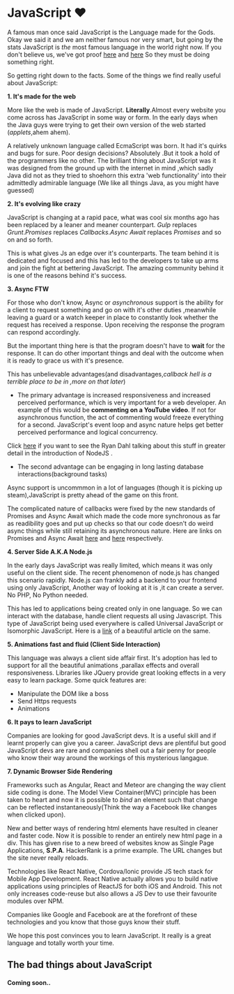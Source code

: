 # JavaScript &#10084;
A famous man once said JavaScript is the Language made for the Gods.
Okay we said  it and we am neither famous nor very smart, but going by the stats JavaScript is *the* most famous language in the world right now. If you don't believe us, we've got proof [here](http://www.eweek.com/developer/javascript-most-popular-language-stack-overflow-report.html) and [here](http://www.modulecounts.com/)
So they must be doing something right.

So getting right down to the facts. Some of the things we find really useful about JavaScript:

**1. It's made for the web**

More like the web is made of JavaScript.
**Literally**.Almost every website you come across has JavaScript in some way or form. In the early days when the Java guys were trying to get their own version of the web started (*applets*,ahem ahem).

A relatively unknown language called EcmaScript was born. It had it's quirks and bugs for sure. Poor design decisions? Absolutely .But it took a hold of the programmers like no other.
The brilliant thing about JavaScript was it was designed from the ground up with the internet in mind ,which sadly Java did not as they tried to shoehorn this extra 'web functionality' into their admittedly admirable language (We like all things Java, as you might have guessed)

**2. It's evolving like crazy**

JavaScript is changing at a rapid pace, what was cool six months ago has been replaced by a leaner and meaner counterpart. *Gulp* replaces *Grunt*.*Promises* replaces *Callbacks*.*Async Await* replaces *Promises* and so on and so forth.

This is what gives Js an edge over it's counterparts. The team behind it is dedicated and focused and this has led to the developers to take up arms and join the fight at bettering JavaScript.
The amazing community behind it is one of the reasons behind it's success.

**3. Async FTW**

For those who don't know, Async or *asynchronous* support is the ability for a client to request something and go on with it's other duties ,meanwhile leaving a guard or a watch keeper in place to constantly look whether the request has received a response. Upon receiving the response the program can respond accordingly.

But the important thing here is that the program doesn't have to **wait** for the response.
It can do other important things and deal with the outcome when it is ready to grace us with it's presence.

This has unbelievable advantages(and disadvantages,*callback hell is a terrible place to be in ,more on that later*)

* The primary advantage is increased responsiveness and  increased perceived performance, which is very important for a web developer. An example of this would be **commenting on a YouTube video**. If not for asynchronous function, the act of commenting would freeze everything for a second. JavaScript's event loop and async nature helps get better perceived performance and logical concurrency.

Click [here](https://www.youtube.com/watch?v=ztspvPYybIY) if you want to see the Ryan Dahl talking about this stuff in greater detail in the introduction of NodeJS .


* The second advantage can be engaging in long lasting database interactions(background tasks)

Async support is uncommmon in a lot of languages (though it is picking up steam),JavaScript is pretty ahead of the game on this front.

The complicated nature of callbacks were fixed by the new standards of Promises and Async Await which made the code more synchronous as far as readibility goes and put up checks so that our code doesn't do weird async things while still retaining its asynchronous nature. Here are links on Promises and Async Await [here](https://www.toptal.com/javascript/javascript-promises) and [here](https://www.twilio.com/blog/2015/10/asyncawait-the-hero-javascript-deserved.html) respectively.

**4. Server Side A.K.A Node.js**

In the early days JavaScript was really limited, which means it was only useful on the client side. The recent phenomenon of node.js has changed this scenario rapidly. Node.js can frankly add a backend to your frontend using only JavaScript, Another way of looking at it is ,it can create a server.
No PHP, No Python needed.

This has led to applications being created only in one language. So we can interact with the database, handle client requests all using Javascript.
This type of JavaScript being used everywhere is called Universal JavaScript or Isomorphic JavaScript. Here is a [link](https://medium.com/@mjackson/universal-javascript-4761051b7ae9#.jyg0exgy5) of a beautiful article on the same.

**5. Animations fast and fluid (Client Side Interaction)**

This language was always a client side affair first. It's adoption has led to support for all the beautiful animations ,parallax effects and overall responsiveness.
Libraries like JQuery provide great looking effects in a very easy to learn package.
Some quick features are:

* Manipulate the DOM like a boss
* Send Https requests
* Animations


**6. It pays to learn JavaScript**

Companies are looking for good JavaScript devs. It is a useful skill and if learnt properly can give you a career. JavaScript devs are plentiful but good JavaScript devs are rare and companies shell out a fair penny for people who know their way around the workings of this mysterious langague.

**7. Dynamic Browser Side Rendering**

Frameworks such as Angular, React and Meteor are changing the way client side coding is done. The Model View Container(MVC) principle has been taken to heart and now it is possible to *bind* an element such that change can be reflected instantaneously(Think the way a Facebook like changes when clicked upon).


New and better ways of rendering html elements have resulted in cleaner and faster code. Now it is possible to render an entirely new html page in a div.
This has given rise to a new breed of websites know as Single Page Applications, **S.P.A**. HackerRank is a prime example. The URL changes but the site never really reloads.

Technologies like React Native, Cordova/Ionic provide JS tech stack for Mobile App Development. React Native actually allows you to build native applications using principles of ReactJS for both iOS and Android. This not only increases code-reuse but also allows a JS Dev to use their favourite modules over NPM.

 Companies like Google and Facebook are at the forefront of these technologies and you know that those guys know their stuff.


 We hope this post convinces you to learn JavaScript. It really is a great language and totally worth your time.

## The bad things about JavaScript
#### Coming soon..
